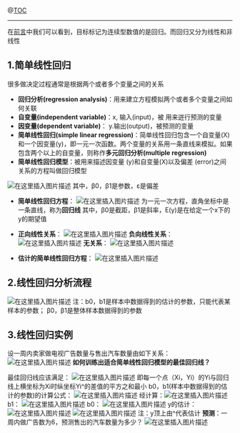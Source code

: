 ﻿
@[TOC](目录)

 * * *
在[前言](https://blog.csdn.net/qq_33208851/article/details/91354105)中我们可以看到，目标标记为连续型数值的是回归。而回归又分为线性和非线性
## 1.简单线性回归
 很多做决定过程通常是根据两个或者多个变量之间的关系 
 * **回归分析(regression analysis)**：用来建立方程模拟两个或者多个变量之间如何关联
 * **自变量(independent variable)**：x, 输入(input)，被 用来逬行预测的变量
 * **因变量(dependent variable)**： y.输出(output)，被预测的变量
 * **简单线性回归(simple linear regression)**：简单线性回归包含一个自变量(X)和一个因变量(y)，即一元一次函数。两个变量的关系用一条直线来模拟。如果包含两个以上的自变量，则称作**多元回归分析(multiple regression)**
 * **简单线性回归模型**：被用来描述因变量 (y)和自变量(X)以及偏差 (error)之间关系的方程叫做回归模型 

 ![在这里插入图片描述](https://img-blog.csdnimg.cn/20190613233222323.png#pic_center)
 其中，β0，β1是参数，ε是偏差
 * **简单线性回归方程**：
  ![在这里插入图片描述](https://img-blog.csdnimg.cn/20190613233936706.png#pic_center)
  为一元一次方程，直角坐标中是一条直线，称为**回归线**
  其中，β0是截距，β1是斜率，E(y)是在给定一个x下的y的期望值
 * **正向线性关系**：
   ![在这里插入图片描述](https://img-blog.csdnimg.cn/20190613234325514.png?x-oss-process=image/watermark,type_ZmFuZ3poZW5naGVpdGk,shadow_10,text_aHR0cHM6Ly9ibG9nLmNzZG4ubmV0L3FxXzMzMjA4ODUx,size_16,color_FFFFFF,t_70#pic_center)
    **负向线性关系**：
      ![在这里插入图片描述](https://img-blog.csdnimg.cn/20190613234426996.png?x-oss-process=image/watermark,type_ZmFuZ3poZW5naGVpdGk,shadow_10,text_aHR0cHM6Ly9ibG9nLmNzZG4ubmV0L3FxXzMzMjA4ODUx,size_16,color_FFFFFF,t_70#pic_center)
   **无关系**：
   ![在这里插入图片描述](https://img-blog.csdnimg.cn/20190613234539555.png?x-oss-process=image/watermark,type_ZmFuZ3poZW5naGVpdGk,shadow_10,text_aHR0cHM6Ly9ibG9nLmNzZG4ubmV0L3FxXzMzMjA4ODUx,size_16,color_FFFFFF,t_70#pic_center)
   

 * **估计的简单线性回归方程**：
 ![在这里插入图片描述](https://img-blog.csdnimg.cn/201906132351115.png#pic_center)
 ## 2.线性回归分析流程
 ![在这里插入图片描述](https://img-blog.csdnimg.cn/2019061323570272.png?x-oss-process=image/watermark,type_ZmFuZ3poZW5naGVpdGk,shadow_10,text_aHR0cHM6Ly9ibG9nLmNzZG4ubmV0L3FxXzMzMjA4ODUx,size_16,color_FFFFFF,t_70#pic_center)
注：b0，b1是样本中数据得到的估计的参数，只能代表某样本的参数； β0，β1是整体样本数据得到的参数
 ## 3.线性回归实例
 设一周内卖家做电视广告数量与售出汽车数量由如下关系：
 ![在这里插入图片描述](https://img-blog.csdnimg.cn/20190614001842472.png?x-oss-process=image/watermark,type_ZmFuZ3poZW5naGVpdGk,shadow_10,text_aHR0cHM6Ly9ibG9nLmNzZG4ubmV0L3FxXzMzMjA4ODUx,size_16,color_FFFFFF,t_70#pic_center)
 **如何训练出适合简单线性回归模型的最佳回归线？**
 
 最佳回归线应该满足：
 ![在这里插入图片描述](https://img-blog.csdnimg.cn/20190614000954911.png#pic_center)
 即每一个点（Xi，Yi）的Yi与回归线上横坐标为Xi时纵坐标Yi^的差值的平方之和最小
 b0，b1(样本中数据得到的估计的参数)的计算公式：
 ![在这里插入图片描述](https://img-blog.csdnimg.cn/20190614001520109.png#pic_center)
 经计算：![在这里插入图片描述](https://img-blog.csdnimg.cn/20190614002002145.png#pic_center)
 b1：
 ![在这里插入图片描述](https://img-blog.csdnimg.cn/20190614002122453.png#pic_center)
 b0：
 ![在这里插入图片描述](https://img-blog.csdnimg.cn/20190614002203897.png#pic_center)
 y的估计：
 ![在这里插入图片描述](https://img-blog.csdnimg.cn/20190614002330702.png#pic_center)
 ![在这里插入图片描述](https://img-blog.csdnimg.cn/20190614000735275.png?x-oss-process=image/watermark,type_ZmFuZ3poZW5naGVpdGk,shadow_10,text_aHR0cHM6Ly9ibG9nLmNzZG4ubmV0L3FxXzMzMjA4ODUx,size_16,color_FFFFFF,t_70#pic_center)
 注：y顶上由^代表估计
 **预测**：一周内做广告数为6，预测售出的汽车数量为多少？
 ![在这里插入图片描述](https://img-blog.csdnimg.cn/20190614002709331.png#pic_center)
 
